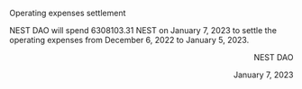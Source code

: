 Operating expenses settlement

NEST DAO will spend 6308103.31 NEST on January 7, 2023 to settle the operating expenses from December 6, 2022 to January 5, 2023.

<p align="right">NEST DAO</p>
<p align="right">January 7, 2023</p>

